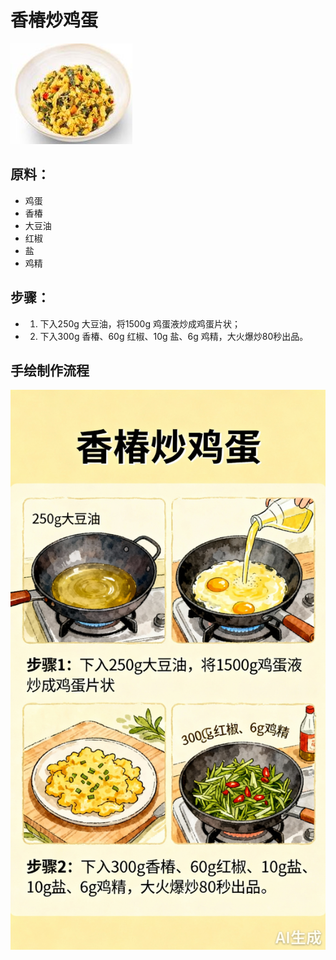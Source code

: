 # 香椿炒鸡蛋

![香椿炒鸡蛋](../images/香椿炒鸡蛋.jpg)


## 原料：

- 鸡蛋
- 香椿
- 大豆油
- 红椒
- 盐
- 鸡精

## 步骤：

- 1. 下入250g 大豆油，将1500g 鸡蛋液炒成鸡蛋片状；
- 2. 下入300g 香椿、60g 红椒、10g 盐、6g 鸡精，大火爆炒80秒出品。


## 手绘制作流程

![手绘制作流程](../images/炒菜/香椿炒鸡蛋.jpg)
